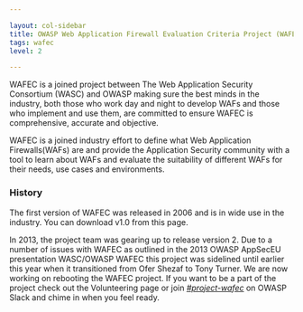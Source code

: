 ```yaml
---

layout: col-sidebar
title: OWASP Web Application Firewall Evaluation Criteria Project (WAFEC)
tags: wafec
level: 2

---
```



WAFEC is a joined project between The Web Application Security Consortium (WASC) and OWASP making sure the best minds in the industry, both those who work day and night to develop WAFs and those who implement and use them, are committed to ensure WAFEC is comprehensive, accurate and objective.

WAFEC is a joined industry effort to define what Web Application Firewalls(WAFs) are and provide the Application Security community with a tool to learn about WAFs and evaluate the suitability of different WAFs for their needs, use cases and environments.


### History
The first version of WAFEC was released in 2006 and is in wide use in the industry. You can download v1.0 from this page.

In 2013, the project team was gearing up to release version 2. Due to a number of issues with WAFEC as outlined in the 2013 OWASP AppSecEU presentation WASC/OWASP WAFEC this project was sidelined until earlier this year when it transitioned from Ofer Shezaf to Tony Turner. We are now working on rebooting the WAFEC project. If you want to be a part of the project check out the Volunteering page or join *[#project-wafec](https://app.slack.com/client/T04T40NHX/C0BBA9FM0)* on OWASP Slack and chime in when you feel ready. 
